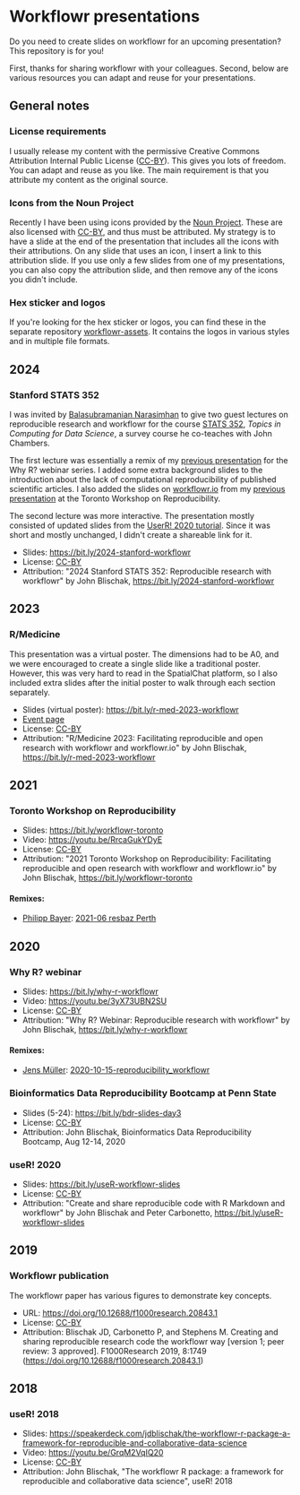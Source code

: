 # Workflowr presentations

Do you need to create slides on workflowr for an upcoming presentation? This
repository is for you!

First, thanks for sharing workflowr with your colleagues. Second, below are
various resources you can adapt and reuse for your presentations.

## General notes

### License requirements

I usually release my content with the permissive Creative Commons Attribution
Internal Public License ([CC-BY][]). This gives you lots of freedom. You can
adapt and reuse as you like. The main requirement is that you attribute my
content as the original source.

### Icons from the Noun Project

Recently I have been using icons provided by the [Noun
Project](https://thenounproject.com/). These are also licensed with [CC-BY][],
and thus must be attributed. My strategy is to have a slide at the end of the
presentation that includes all the icons with their attributions. On any slide
that uses an icon, I insert a link to this attribution slide. If you use only a
few slides from one of my presentations, you can also copy the attribution
slide, and then remove any of the icons you didn't include.

### Hex sticker and logos

If you're looking for the hex sticker or logos, you can find these in the
separate repository [workflowr-assets](https://github.com/workflowr/workflowr-assets).
It contains the logos in various styles and in multiple file formats.

## 2024

### Stanford STATS 352

I was invited by [Balasubramanian Narasimhan][naras] to give two guest lectures
on reproducible research and workflowr for the course [STATS 352][stats352],
_Topics in Computing for Data Science_, a survey course he co-teaches with John
Chambers.

The first lecture was essentially a remix of my [previous
presentation](#why-r-webinar) for the Why R? webinar series. I added some extra
background slides to the introduction about the lack of computational
reproducibility of published scientific articles. I also added the slides on
[workflowr.io][wio] from my [previous
presentation](#toronto-workshop-on-reproducibility) at the Toronto Workshop on
Reproducibility.

The second lecture was more interactive. The presentation mostly consisted of
updated slides from the [UserR! 2020 tutorial](#user-2020). Since it was short
and mostly unchanged, I didn't create a shareable link for it.

* Slides: https://bit.ly/2024-stanford-workflowr
* License: [CC-BY][]
* Attribution: "2024 Stanford STATS 352: Reproducible research with workflowr"
  by John Blischak, https://bit.ly/2024-stanford-workflowr

[naras]: https://naras.su.domains/
[stats352]: https://stats352.stanford.edu/schedule/
[wio]: https://workflowr.io

## 2023

### R/Medicine

This presentation was a virtual poster. The dimensions had to be A0, and we were
encouraged to create a single slide like a traditional poster. However, this was
very hard to read in the SpatialChat platform, so I also included extra slides
after the initial poster to walk through each section separately.

* Slides (virtual poster): https://bit.ly/r-med-2023-workflowr
* [Event page](https://rmed2023a.sched.com/event/f195298dca3d29913bb285025bff1839)
* License: [CC-BY][]
* Attribution: "R/Medicine 2023: Facilitating reproducible and open research with workflowr and workflowr.io" by John Blischak, https://bit.ly/r-med-2023-workflowr

## 2021

### Toronto Workshop on Reproducibility

* Slides: https://bit.ly/workflowr-toronto
* Video: https://youtu.be/RrcaGukYDyE
* License: [CC-BY][]
* Attribution: "2021 Toronto Workshop on Reproducibility: Facilitating reproducible and open research with workflowr and workflowr.io" by John Blischak, https://bit.ly/workflowr-toronto

#### Remixes:

* [Philipp Bayer](https://github.com/philippbayer/): [2021-06 resbaz Perth](https://docs.google.com/presentation/d/1HobRiOmb5Ox00fkCZM2Xlg8hDBbB37GF-W5MAFP7rZM/edit?usp=sharing)

## 2020

### Why R? webinar

* Slides: https://bit.ly/why-r-workflowr
* Video: https://youtu.be/3yX73UBN2SU
* License: [CC-BY][]
* Attribution: "Why R? Webinar: Reproducible research with workflowr" by John Blischak, https://bit.ly/why-r-workflowr

#### Remixes:

* [Jens Müller](https://github.com/jens-daniel-mueller): [2020-10-15-reproducibility_workflowr](https://docs.google.com/presentation/d/1ckkrYW_ppek7rC21-Bz0rpVPHQY75TTb4VvEguo9p0o/edit#slide=id.g96e0ce6b05_0_181)

### Bioinformatics Data Reproducibility Bootcamp at Penn State

* Slides (5-24): https://bit.ly/bdr-slides-day3
* License: [CC-BY][]
* Attribution: John Blischak, Bioinformatics Data Reproducibility Bootcamp, Aug 12-14, 2020

### useR! 2020

* Slides: https://bit.ly/useR-workflowr-slides
* License: [CC-BY][]
* Attribution: "Create and share reproducible code with R Markdown and workflowr" by John Blischak and Peter Carbonetto, https://bit.ly/useR-workflowr-slides

## 2019

### Workflowr publication

The workflowr paper has various figures to demonstrate key concepts.

* URL: https://doi.org/10.12688/f1000research.20843.1
* License: [CC-BY][]
* Attribution: Blischak JD, Carbonetto P, and Stephens M. Creating and sharing reproducible research code the workflowr way [version 1; peer review: 3 approved]. F1000Research 2019, 8:1749 (https://doi.org/10.12688/f1000research.20843.1)

[CC-BY]: https://creativecommons.org/licenses/by/4.0/

## 2018

### useR! 2018

* Slides: https://speakerdeck.com/jdblischak/the-workflowr-r-package-a-framework-for-reproducible-and-collaborative-data-science
* Video: https://youtu.be/GrqM2VqIQ20
* License: [CC-BY][]
* Attribution: John Blischak, "The workflowr R package: a framework for reproducible and collaborative data science", useR! 2018
